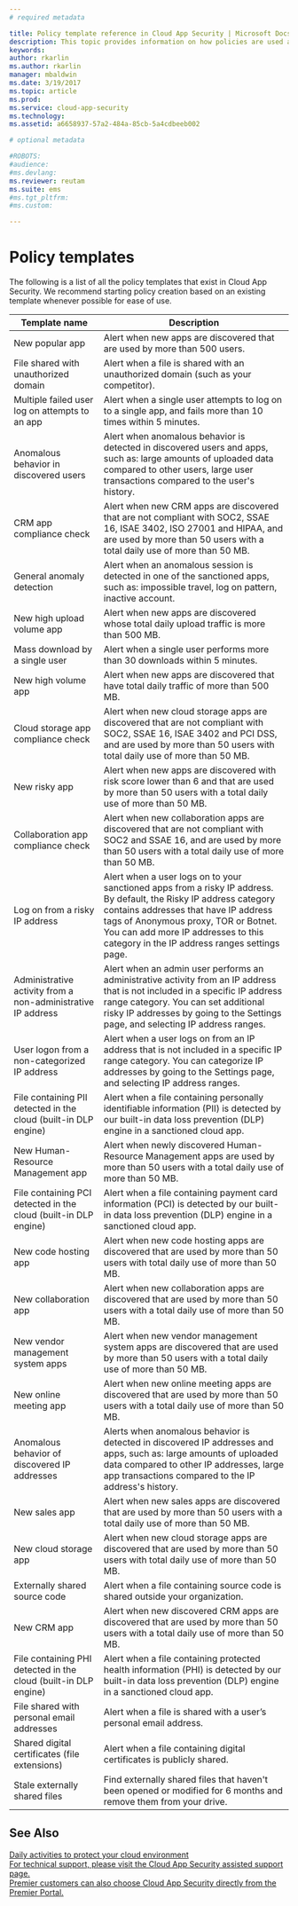 ```yaml
---
# required metadata

title: Policy template reference in Cloud App Security | Microsoft Docs
description: This topic provides information on how policies are used and set up to control cloud app use.
keywords:
author: rkarlin
ms.author: rkarlin
manager: mbaldwin
ms.date: 3/19/2017
ms.topic: article
ms.prod:
ms.service: cloud-app-security
ms.technology:
ms.assetid: a6658937-57a2-484a-85cb-5a4cdbeeb002

# optional metadata

#ROBOTS:
#audience:
#ms.devlang:
ms.reviewer: reutam
ms.suite: ems
#ms.tgt_pltfrm:
#ms.custom:

---
```

# Policy templates

The following is a list of all the policy templates that exist in Cloud App Security. We recommend starting policy creation based on an existing template whenever possible for ease of use.

|Template name|Description|
|----|----|
|New popular app|Alert when new apps are discovered that are used by more than 500 users.|
|File shared with unauthorized domain|Alert when a file is shared with an unauthorized domain (such as your competitor).|
|Multiple failed user log on attempts to an app|Alert when a single user attempts to log on to a single app, and fails more than 10 times within 5 minutes.|
|Anomalous behavior in discovered users|Alert when anomalous behavior is detected in discovered users and apps, such as: large amounts of uploaded data compared to other users, large user transactions compared to the user's history.|
|CRM app compliance check|Alert when new CRM apps are discovered that are not compliant with SOC2, SSAE 16, ISAE 3402, ISO 27001 and HIPAA, and are used by more than 50 users with a total daily use of more than 50 MB.|
|General anomaly detection|Alert when an anomalous session is detected in one of the sanctioned apps, such as: impossible travel, log on pattern, inactive account.|
|New high upload volume app|Alert when new apps are discovered whose total daily upload traffic is more than 500 MB.|
|Mass download by a single user|Alert when a single user performs more than 30 downloads within 5 minutes.|
|New high volume app|Alert when new apps are discovered that have total daily traffic of more than 500 MB.|
|Cloud storage app compliance check|Alert when new cloud storage apps are discovered that are not compliant with SOC2, SSAE 16, ISAE 3402 and PCI DSS, and are used by more than 50 users with total daily use of more than 50 MB.|
|New risky app|Alert when new apps are discovered with risk score lower than 6 and that are used by more than 50 users with a total daily use of more than 50 MB.|
|Collaboration app compliance check|Alert when new collaboration apps are discovered that are not compliant with SOC2 and SSAE 16, and are used by more than 50 users with a total daily use of more than 50 MB.|
|Log on from a risky IP address|Alert when a user logs on to your sanctioned apps from a risky IP address. By default, the Risky IP address category contains addresses that have IP address tags of Anonymous proxy, TOR or Botnet. You can add more IP addresses to this category in the IP address ranges settings page.|
|Administrative activity from a non-administrative IP address|Alert when an admin user performs an administrative activity from an IP address that is not included in a specific IP address range category. You can set additional risky IP addresses by going to the Settings page, and selecting IP address ranges.|
|User logon from a non-categorized IP address|Alert when a user logs on from an IP address that is not included in a specific IP range category. You can categorize IP addresses by going to the Settings page, and selecting IP address ranges.|
|File containing PII detected in the cloud (built-in DLP engine)|Alert when a file containing personally identifiable information (PII) is detected by our built-in data loss prevention (DLP) engine in a sanctioned cloud app.|
|New Human-Resource Management app|Alert when newly discovered Human-Resource Management apps are used by more than 50 users with a total daily use of more than 50 MB.|
|File containing PCI detected in the cloud (built-in DLP engine)|Alert when a file containing payment card information (PCI) is detected by our built-in data loss prevention (DLP) engine in a sanctioned cloud app.|
|New code hosting app|Alert when new code hosting apps are discovered that are used by more than 50 users with total daily use of more than 50 MB.|
|New collaboration app|Alert when new collaboration apps are discovered that are used by more than 50 users with a total daily use of more than 50 MB.|
|New vendor management system apps|Alert when new vendor management system apps are discovered that are used by more than 50 users with a total daily use of more than 50 MB.|
|New online meeting app|Alert when new online meeting apps are discovered that are used by more than 50 users with a total daily use of more than 50 MB.|
|Anomalous behavior of discovered IP addresses|Alerts when anomalous behavior is detected in discovered IP addresses and apps, such as: large amounts of uploaded data compared to other IP addresses, large app transactions compared to the IP address's history.|
|New sales app|Alert when new sales apps are discovered that are used by more than 50 users with a total daily use of more than 50 MB.|
|New cloud storage app|Alert when new cloud storage apps are discovered that are used by more than 50 users with total daily use of more than 50 MB.|
|Externally shared source code|Alert when a file containing source code is shared outside your organization.|
|New CRM app|Alert when new discovered CRM apps are discovered that are used by more than 50 users with a total daily use of more than 50 MB.|
|File containing PHI detected in the cloud (built-in DLP engine)|Alert when a file containing protected health information (PHI) is detected by our built-in data loss prevention (DLP) engine in a sanctioned cloud app.|
|File shared with personal email addresses|Alert when a file is shared with a user’s personal email address.|
|Shared digital certificates (file extensions)|Alert when a file containing digital certificates is publicly shared.|
|Stale externally shared files|Find externally shared files that haven't been opened or modified for 6 months and remove them from your drive.|



## See Also  
[Daily activities to protect your cloud environment](daily-activities-to-protect-your-cloud-environment.md)   
[For technical support, please visit the Cloud App Security assisted support page.](http://support.microsoft.com/oas/default.aspx?prid=16031)   
[Premier customers can also choose Cloud App Security directly from the Premier Portal.](https://premier.microsoft.com/)  
  